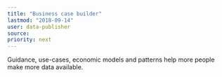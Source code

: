 ```yaml
---
title: "Business case builder"
lastmod: "2018-09-14"
user: data-publisher
source:
priority: next
---
```


Guidance, use-cases, economic models and patterns help more people make more data available. 